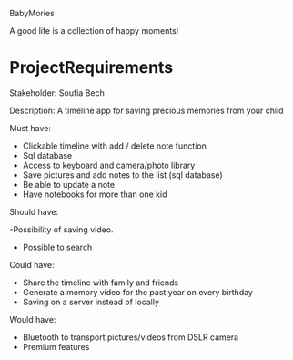 BabyMories 

A good life is a collection of happy moments!  

# ProjectRequirements

Stakeholder: Soufia Bech

Description: A timeline app for saving precious memories from your child 

Must have:

- Clickable timeline with add / delete note function
- Sql database
- Access to keyboard and camera/photo library
- Save pictures and add notes to the list (sql database)
- Be able to update a note
- Have notebooks for more than one kid

Should have:

-Possibility of saving video.
- Possible to search 

Could have: 

- Share the timeline with family and friends 
- Generate a memory video for the past year on every birthday 
- Saving on a server instead of locally

Would have:

- Bluetooth to transport pictures/videos from DSLR camera
- Premium features 

